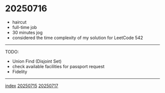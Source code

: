 <head><meta name="viewport" content="width=device-width, initial-scale=1.0, user-scalable=yes" /><meta charset="UTF-8"></head>

# 20250716

- haircut
- full-time job
- 30 minutes jog
- considered the time complexity of my solution for LeetCode 542

---

TODO:

- Union Find (Disjoint Set)
- check available facilities for passport request
- Fidelity

---

[index](../../index.html)
[20250715](20250715.html)
[20250717](20250717.html)
